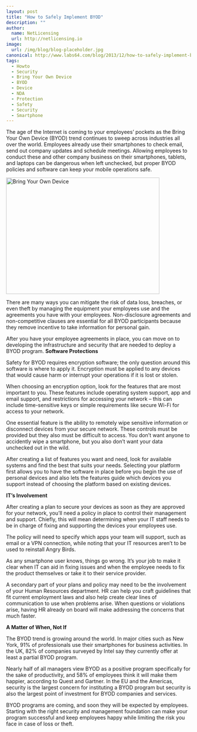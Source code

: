 ```yaml
---
layout: post
title: "How to Safely Implement BYOD"
description: ""
author:
  name: NetLicensing
  url: http://netlicensing.io
image:
  url: /img/blog/blog-placeholder.jpg
canonical: http://www.labs64.com/blog/2013/12/how-to-safely-implement-byod/
tags:
  - Howto
  - Security
  - Bring Your Own Device
  - BYOD
  - Device
  - NDA
  - Protection
  - Safety
  - Security
  - Smartphone
---
```

The age of the Internet is coming to your employees’ pockets as the Bring Your Own Device (BYOD) trend continues to sweep across industries all over the world. Employees already use their smartphones to check email, send out company updates and schedule meetings. Allowing employees to conduct these and other company business on their smartphones, tablets, and laptops can be dangerous when left unchecked, but proper BYOD policies and software can keep your mobile operations safe.

<img class="aligncenter size-full wp-image-4335" alt="Bring Your Own Device" src="/content/uploads/2013/05/Fotolia_51001863_XS_copyright.jpg" width="418" height="317" srcset="http://www.labs64.com/content/uploads/2013/05/Fotolia_51001863_XS_copyright-300x227.jpg 300w, http://www.labs64.com/content/uploads/2013/05/Fotolia_51001863_XS_copyright.jpg 418w" sizes="(max-width: 418px) 100vw, 418px" />

There are many ways you can mitigate the risk of data loss, breaches, or even theft by managing the equipment your employees use and the agreements you have with your employees. Non-disclosure agreements and non-competitive clauses are essential for all BYOD participants because they remove incentive to take information for personal gain.

After you have your employee agreements in place, you can move on to developing the infrastructure and security that are needed to deploy a BYOD program.
**Software Protections**

Safety for BYOD requires encryption software; the only question around this software is where to apply it. Encryption must be applied to any devices that would cause harm or interrupt your operations if it is lost or stolen.

When choosing an encryption option, look for the features that are most important to you. These features include operating system support, app and email support, and restrictions for accessing your network – this can include time-sensitive keys or simple requirements like secure Wi-Fi for access to your network.

One essential feature is the ability to remotely wipe sensitive information or disconnect devices from your secure network. These controls must be provided but they also must be difficult to access. You don’t want anyone to accidently wipe a smartphone, but you also don’t want your data unchecked out in the wild.

After creating a list of features you want and need, look for available systems and find the best that suits your needs. Selecting your platform first allows you to have the software in place before you begin the use of personal devices and also lets the features guide which devices you support instead of choosing the platform based on existing devices.

**IT’s Involvement**

After creating a plan to secure your devices as soon as they are approved for your network, you’ll need a policy in place to control their management and support. Chiefly, this will mean determining when your IT staff needs to be in charge of fixing and supporting the devices your employees use.

The policy will need to specify which apps your team will support, such as email or a VPN connection, while noting that your IT resources aren’t to be used to reinstall Angry Birds.

As any smartphone user knows, things go wrong. It’s your job to make it clear when IT can aid in fixing issues and when the employee needs to fix the product themselves or take it to their service provider.

A secondary part of your plans and policy may need to be the involvement of your Human Resources department. HR can help you craft guidelines that fit current employment laws and also help create clear lines of communication to use when problems arise. When questions or violations arise, having HR already on board will make addressing the concerns that much faster.

**A Matter of When, Not If**

The BYOD trend is growing around the world. In major cities such as New York, 91% of professionals use their smartphones for business activities. In the UK, 82% of companies surveyed by Intel say they currently offer at least a partial BYOD program.

Nearly half of all managers view BYOD as a positive program specifically for the sake of productivity, and 58% of employees think it will make them happier, according to Quest and Gartner. In the EU and the Americas, security is the largest concern for instituting a BYOD program but security is also the largest point of investment for BYOD companies and services.

BYOD programs are coming, and soon they will be expected by employees. Starting with the right security and management foundation can make your program successful and keep employees happy while limiting the risk you face in case of loss or theft.
